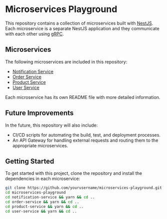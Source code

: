 # Microservices Playground

This repository contains a collection of microservices built with [NestJS](https://nestjs.com/). Each microservice is a separate NestJS application and they communicate with each other using [gRPC](https://grpc.io/).

## Microservices

The following microservices are included in this repository:

- [Notification Service](notification-service/README.md)
- [Order Service](order-service/README.md)
- [Product Service](product-service/README.md)
- [User Service](user-service/README.md)

Each microservice has its own README file with more detailed information.

## Future Improvements

In the future, this repository will also include:

- CI/CD scripts for automating the build, test, and deployment processes.
- An API Gateway for handling external requests and routing them to the appropriate microservices.

## Getting Started

To get started with this project, clone the repository and install the dependencies in each microservice:

```sh
git clone https://github.com/yourusername/microservices-playground.git
cd microservices-playground
cd notification-service && yarn && cd ..
cd order-service && yarn && cd ..
cd product-service && yarn && cd ..
cd user-service && yarn && cd ..